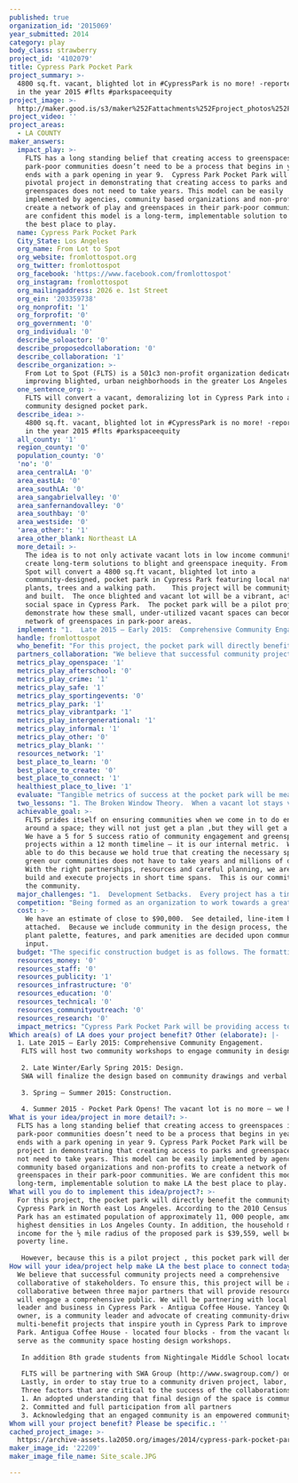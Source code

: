```yaml
---
published: true
organization_id: '2015069'
year_submitted: 2014
category: play
body_class: strawberry
project_id: '4102079'
title: Cypress Park Pocket Park
project_summary: >-
  4800 sq.ft. vacant, blighted lot in #CypressPark is no more! -reported by LA
  in the year 2015 #flts #parkspaceequity
project_image: >-
  http://maker.good.is/s3/maker%252Fattachments%252Fproject_photos%252Fimages%252F22209%252Fdisplay%252FSite_scale.JPG=c570x385
project_video: ''
project_areas:
  - LA COUNTY
maker_answers:
  impact_play: >-
    FLTS has a long standing belief that creating access to greenspaces in
    park-poor communities doesn’t need to be a process that begins in year 1 and
    ends with a park opening in year 9.  Cypress Park Pocket Park will be a
    pivotal project in demonstrating that creating access to parks and
    greenspaces does not need to take years. This model can be easily
    implemented by agencies, community based organizations and non-profits to
    create a network of play and greenspaces in their park-poor communities.  We
    are confident this model is a long-term, implementable solution to make LA
    the best place to play.
  name: Cypress Park Pocket Park
  City_State: Los Angeles
  org_name: From Lot to Spot
  org_website: fromlottospot.org
  org_twitter: fromlottospot
  org_facebook: 'https://www.facebook.com/fromlottospot'
  org_instagram: fromlottospot
  org_mailingaddress: 2026 e. 1st Street
  org_ein: '203359738'
  org_nonprofit: '1'
  org_forprofit: '0'
  org_government: '0'
  org_individual: '0'
  describe_soloactor: '0'
  describe_proposedcollaboration: '0'
  describe_collaboration: '1'
  describe_organization: >-
    From Lot to Spot (FLTS) is a 501c3 non-profit organization dedicated to
    improving blighted, urban neighborhoods in the greater Los Angeles a
  one_sentence_org: >-
    FLTS will convert a vacant, demoralizing lot in Cypress Park into a
    community designed pocket park. 
  describe_idea: >-
    4800 sq.ft. vacant, blighted lot in #CypressPark is no more! -reported by LA
    in the year 2015 #flts #parkspaceequity
  all_county: '1'
  region_county: '0'
  population_county: '0'
  'no': '0'
  area_centralLA: '0'
  area_eastLA: '0'
  area_southLA: '0'
  area_sangabrielvalley: '0'
  area_sanfernandovalley: '0'
  area_southbay: '0'
  area_westside: '0'
  'area_other:': '1'
  area_other_blank: Northeast LA
  more_detail: >-
    The idea is to not only activate vacant lots in low income communities, but
    create long-term solutions to blight and greenspace inequity. From Lot to
    Spot will convert a 4800 sq.ft vacant, blighted lot into a
    community-designed, pocket park in Cypress Park featuring local native
    plants, trees and a walking path.    This project will be community designed
    and built.  The once blighted and vacant lot will be a vibrant, active
    social space in Cypress Park.  The pocket park will be a pilot project, to
    demonstrate how these small, under-utilized vacant spaces can become a
    network of greenspaces in park-poor areas.
  implement: "1.  Late 2015 – Early 2015:  Comprehensive Community Engagement. \r\nFLTS will host two community workshops to engage community in design to ensure the park will meet their needs.  Soapbox: When people contribute to a community asset, they invest themselves and derive a sense of pride that often empowers them to stay active in and care for their community. \r\n\r\n2.  Late Winter/Early Spring 2015: Design. \r\nSWA will finalize the design based on community drawings and verbal input. Final design presented to community during a “sidewalk engagement” party which will serve as the kick off for their new space!\r\n\r\n3. Spring – Summer 2015: Construction.  \r\n\r\n4. Summer 2015 - Pocket Park Opens!  The vacant lot is no more – we have converted a vacant lot into an urban “spot”. \r\n"
  handle: fromlottospot
  who_benefit: "For this project, the pocket park will directly benefit the community of Cypress Park in North east Los Angeles.   According to the 2010 Census , Cypress Park has an estimated population of approximately 11, 000 people, among the highest densities in Los Angeles County.  In addition, the household median income for the ½ mile radius of the proposed park is $39,559, well below the poverty line. \r\n\r\nHowever, because this is a pilot project , this pocket park will demonstrate how these small, under-utilized vacant spaces can become a network of greenspaces in park-poor areas in all of Los Angeles.  We will illustrate how this project can be replicated and implemented over and over in similar spaces across Los Angeles. \r\n"
  partners_collaboration: "We believe that successful community projects need a comprehensive collaborative of stakeholders. To ensure this, this project will be a collaborative between three major partners that will provide resources that will engage a comprehensive public.   We will be partnering with local community leader and business in Cypress Park -  Antigua Coffee House.  Yancey Quinones, owner,  is a community leader and advocate of creating community-driven, multi-benefit projects that inspire youth in Cypress Park to improve Cypress Park.   Antigua Coffee House - located four blocks - from the vacant lot will serve as the community space hosting design workshops. \r\n\r\nIn addition 8th grade students from Nightingale Middle School located less than ¼ from the park will be engaged a grade-level service learning project during the park’s construction.  Students will be involved in assisting with community engagement and final stage plantings at the park in 2nd semester of 2015.\r\n\r\nFLTS will be partnering with SWA Group (http://www.swagroup.com/) on design of the park.   FLTS and SWA have partnered on greenspace projects in the last three years including our successful Dominguez Enhancement and Engagement Projects – which converted a vacant, blighted area of the Dominguez Creek in Gardena into a active bicycle path while restoring the natural habitat that existed along the creek.   SWA is a world leader in landscape architecture, planning and urban design with a passion to create exceptional places for people with an emphasis on natural systems and art.  SWA will bring their expertise in design to ensure these spaces are designed to specifically meet the community’s needs and assure quality design.  \r\nLastly, in order to stay true to a community driven project, labor, materials and resources will be sourced locally.  \r\nThree factors that are critical to the success of the collaborations are: \r\n1. An adopted understanding that final design of the space is community driven\r\n2. Committed and full participation from all partners\r\n3. Acknowledging that an engaged community is an empowered community – and every resource partners bring are guided by this principle \r\n"
  metrics_play_openspace: '1'
  metrics_play_afterschool: '0'
  metrics_play_crime: '1'
  metrics_play_safe: '1'
  metrics_play_sportingevents: '0'
  metrics_play_park: '1'
  metrics_play_vibrantpark: '1'
  metrics_play_intergenerational: '1'
  metrics_play_informal: '1'
  metrics_play_other: '0'
  metrics_play_blank: ''
  resources_network: '1'
  best_place_to_learn: '0'
  best_place_to_create: '0'
  best_place_to_connect: '1'
  healthiest_place_to_live: '1'
  evaluate: "Tangible metrics of success at the pocket park will be measured by:\r\n\r\n1. number of users at the park \r\n2. number of police dispatch reports to the park – post construction\r\n3. number of informal and formal events at the park\r\n4. number of individuals and agencies who have utilized FLTS’s model of cost-effective, time sensitive green space building to create access in park-poor communities in Los Angeles\r\n"
  two_lessons: "1. The Broken Window Theory.  When a vacant lot stays vacant, the whole community is demoralized on a systemic level. Everything is affected from childrens opportunity to play to local economic investment. \r\n\r\n2. 118th & Doty Pocket Park , Hawthorne , CA – FLTS fought hard to build a park, in a 5500 sq. ft. vacant lot.  We proved to the City that it could be done quickly, economically AND with community design input.  \r\n"
  achievable_goal: >-
    FLTS prides itself on ensuring communities when we come in to do engagement
    around a space; they will not just get a plan ,but they will get a PROJECT. 
    We have a 5 for 5 success ratio of community engagement and greenspace
    projects within a 12 month timeline – it is our internal metric.  We are
    able to do this because we hold true that creating the necessary spaces to
    green our communities does not have to take years and millions of dollars. 
    With the right partnerships, resources and careful planning, we are able to
    build and execute projects in short time spans.  This is our commitment to
    the community.
  major_challenges: "1.  Development Setbacks.  Every project has a timeline and sometimes contingencies occur that one cannot foresee – such as the irrigation installation is delayed because a water main broke.  Or an outdoor community workshop has to be changed because it is raining.  How we ensure the success of implementation is to “roll with the punches” as the saying goes.  We attempt to anticipate any setbacks however when they occur, FLTS will plan accordingly to ensure the project moves forward.  \r\n\r\n2.  Authentic Community Engagement. In our work, sometimes community members are intimated to participate in any civic engagement process because of historical distrust of formal planning processes. Our job is to make them feel as comfortable as possible so they can authentically share their voice. And if we have done our job, we have captured their input and they continue to participate in the community planning process as active community members. \r\n"
  competition: "Being formed as an organization to work towards a greater good, From Lot to Spot does not identify other groups doing the same type of work as competitors but as partners in the challenge to combat greenspace inequity and food scarcity.  We are all working together towards the larger goal to create a greener Los Angeles.  From Lot to Spot has great working relationships with other greenspace advocacy groups\r\nThat being said, there are other groups in the Los Angeles area doing similar work – and we highly respect their work and their efforts.  Why? Because the need is STILL HERE.   Simply put, there is so much work that still needs to be done.  The day there is no greenspace inequity, the day there is healthy food access on every corner regardless of a community’s socio-economic make up, the day every child can safely walk to a park, then all of our work is done. Until then, the competitive nature of our business in the non-profit sector must take a second seat in terms of what are our motivators.  At the end of the day, we are all serving our respective communities needs.  As long as their needs are being met, we should all feel so empowered.  \r\n"
  cost: >-
    We have an estimate of close to $90,000.  See detailed, line-item budget
    attached.  Because we include community in the design process, the final
    plant palette, features, and park amenities are decided upon community
    input.
  budget: "The specific construction budget is as follows. The formatting may get lost here but we are happy to send a PDF. \r\nAdministrative costs such as project management, grant reporting and administration are kept under 25% of total grant. Over 75% of funds are used on actual implementation costs - meaning most of the money is spent on the street!  We are committed to maximizing funding in all our projects - ensuring the community reaps the benefits.\r\n\r\nPreliminary Budget for Pocket Park @ Marmion Way\t\t\t\r\nItem\tQuantity\tUnit Cost\tTotal\r\nSoftscape\t\t\t\r\nTrees\t\t\t\r\n24\" Alnus rhombifolia (white alder)\t2\t$195.00\t$390.00\r\n24\" cercis occidentalis (western redbud)\t3\t$195.00\t$585.00\r\n24\"  platanus racemosa (CA sycamore)\t5\t$195.00\t$975.00\r\nShrubs/Groundcover\t\t\t\r\nNassella tenuissima (Mexican Feather Grass)\t40\t$3.00\t$120.00\r\nSalvia Apiana (white sage)\t20\t$3.25\t$65.00\r\nFestuca glauca (blue fescue)\t20\t$4.55\t$91.00\r\nTBD Succulent\t40\t$4.55\t$182.00\r\nTBD Succulent\t20\t$4.10\t$82.00\r\nTBD Succulent\t20\t$3.95\t$79.00\r\nTBD Succulent\t20\t$4.10\t$82.00\r\nTBD Succulent\t20\t$4.55\t$91.00\r\nTBD Climbing Vine\t10\t$6.99\t$69.90\r\nSoil\t128\t$7.99\t$1,022.72\r\nMulch\tLS\tLS\t$450.00\r\nMisc.\t \t\t \r\nTree straps\t20\t$1.25\t$25.00\r\nTree stakes (2\" x 10' - Ewing)\t20\t$6.32\t$126.40\r\nTwist Braces\t1\t$10.99\t$10.99\r\nTrive tablets\t100\t$0.75\t$75.00\r\nRoot walls\t10\t$22.00\t$220.00\r\n\t \t \t \r\n   subtotal softscape\t\t\t$4,522.01\r\nHardscape\t\t\t\r\nBenches\t\t\t\r\nGabion basket,box\t6\t$150.00\t$900.00\r\nCobbles (tons)\t2\t$600.00\t$1,200.00\r\nConcrete Top\t6\t$75.00\t$450.00\r\n   subtotal benches\t\t\t$2,550.00\r\n\t\t\t\r\n     Irrigation  (PVC Piping, reclaimed, bubblers)\tLS\t$13,550.00\t$13,550.00\r\n           Water Meter - DPW\tLS\t$3,500.00\t$3,500.00\r\n     Fence\t120\t$15.00\t$1,800.00\r\nDG Walking Trail\t720\t$9.00\t$6,480.00\r\n\t\t\t\r\nsubtotal hardscape\t\t\t$27,880.00\r\n\t\t\t\r\nLabor/Project Mngt.\t\t\t\r\nSWA - design, construction, irrigation plans\t\t\t$7,500.00\r\nFLTS - project management, community engagement workshops, printing, literature , etc\t\t\t$25,000.00\r\nLaborers - locally sourced, landscaping, site prep\t\t\t$15,520.00\r\nsubtotal Labor/Project Mngt.\t\t\t$48,020.00\r\n\t\t\t\r\n \tSubtotals\t\t$80,422.01\r\n \tContingency 12% \t\t$9,650.64\r\n\tTOTAL\t\t$90,072.65\r\n\r\n"
  resources_money: '0'
  resources_staff: '0'
  resources_publicity: '1'
  resources_infrastructure: '0'
  resources_education: '0'
  resources_technical: '0'
  resources_communityoutreach: '0'
  resources_research: '0'
  impact_metrics: "Cypress Park Pocket Park will be providing access to recreation opportunities to a community that does not have currently have access. According the California Department of Parks and Recreation, there is 1.32 acres of parkspace per 1000 residents within ½ mile radius of the vacant lot.  This is well below the acceptable standard of 10 acres per 1000 residents a thriving community should have. \r\n\r\nIn our work converting vacant, blighted spaces into community, active places, we have witnessed local crime activity decrease.  Whereas a vacant lot provides a space for illicit criminal activity such as drug use, illegal dumping and prostitution, an active, empowered space no longer provides that “room”.  Instead of drug use, community members witness children playing. Instead of parked cars by the vacant lot, they see mothers walking with strollers.  There is a dramatic change in the use of the space, and thus in the potential for crime. \r\n"
Which area(s) of LA does your project benefit? Other (elaborate): |-
  1. Late 2015 – Early 2015: Comprehensive Community Engagement. 
   FLTS will host two community workshops to engage community in design to ensure the park will meet their needs. Soapbox: When people contribute to a community asset, they invest themselves and derive a sense of pride that often empowers them to stay active in and care for their community. 
   
   2. Late Winter/Early Spring 2015: Design. 
   SWA will finalize the design based on community drawings and verbal input. Final design presented to community during a “sidewalk engagement” party which will serve as the kick off for their new space!
   
   3. Spring – Summer 2015: Construction. 
   
   4. Summer 2015 - Pocket Park Opens! The vacant lot is no more – we have converted a vacant lot into an urban “spot”.
What is your idea/project in more detail?: >-
  FLTS has a long standing belief that creating access to greenspaces in
  park-poor communities doesn’t need to be a process that begins in year 1 and
  ends with a park opening in year 9. Cypress Park Pocket Park will be a pivotal
  project in demonstrating that creating access to parks and greenspaces does
  not need to take years. This model can be easily implemented by agencies,
  community based organizations and non-profits to create a network of play and
  greenspaces in their park-poor communities. We are confident this model is a
  long-term, implementable solution to make LA the best place to play.
What will you do to implement this idea/project?: >-
  For this project, the pocket park will directly benefit the community of
  Cypress Park in North east Los Angeles. According to the 2010 Census , Cypress
  Park has an estimated population of approximately 11, 000 people, among the
  highest densities in Los Angeles County. In addition, the household median
  income for the ½ mile radius of the proposed park is $39,559, well below the
  poverty line. 
   
   However, because this is a pilot project , this pocket park will demonstrate how these small, under-utilized vacant spaces can become a network of greenspaces in park-poor areas in all of Los Angeles. We will illustrate how this project can be replicated and implemented over and over in similar spaces across Los Angeles.
How will your idea/project help make LA the best place to connect today? In LA2050?: >-
  We believe that successful community projects need a comprehensive
  collaborative of stakeholders. To ensure this, this project will be a
  collaborative between three major partners that will provide resources that
  will engage a comprehensive public. We will be partnering with local community
  leader and business in Cypress Park - Antigua Coffee House. Yancey Quinones,
  owner, is a community leader and advocate of creating community-driven,
  multi-benefit projects that inspire youth in Cypress Park to improve Cypress
  Park. Antigua Coffee House - located four blocks - from the vacant lot will
  serve as the community space hosting design workshops. 
   
   In addition 8th grade students from Nightingale Middle School located less than ¼ from the park will be engaged a grade-level service learning project during the park’s construction. Students will be involved in assisting with community engagement and final stage plantings at the park in 2nd semester of 2015.
   
   FLTS will be partnering with SWA Group (http://www.swagroup.com/) on design of the park. FLTS and SWA have partnered on greenspace projects in the last three years including our successful Dominguez Enhancement and Engagement Projects – which converted a vacant, blighted area of the Dominguez Creek in Gardena into a active bicycle path while restoring the natural habitat that existed along the creek. SWA is a world leader in landscape architecture, planning and urban design with a passion to create exceptional places for people with an emphasis on natural systems and art. SWA will bring their expertise in design to ensure these spaces are designed to specifically meet the community’s needs and assure quality design. 
   Lastly, in order to stay true to a community driven project, labor, materials and resources will be sourced locally. 
   Three factors that are critical to the success of the collaborations are: 
   1. An adopted understanding that final design of the space is community driven
   2. Committed and full participation from all partners
   3. Acknowledging that an engaged community is an empowered community – and every resource partners bring are guided by this principle
Whom will your project benefit? Please be specific.: ''
cached_project_image: >-
  https://archive-assets.la2050.org/images/2014/cypress-park-pocket-park/maker.good.is/s3/maker%252Fattachments%252Fproject_photos%252Fimages%252F22209%252Fdisplay%252FSite_scale.JPG=c570x385.jpg
maker_image_id: '22209'
maker_image_file_name: Site_scale.JPG

---
```

